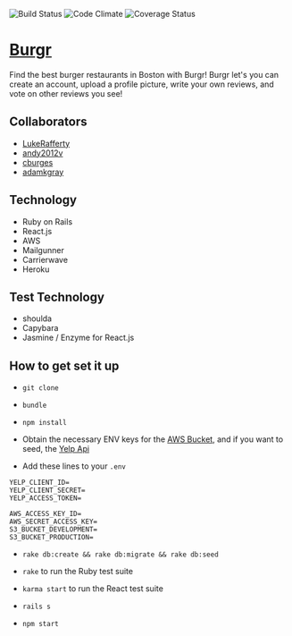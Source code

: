 ![Build Status](https://codeship.com/projects/1a688580-4d43-0135-028e-2a4961856651/status?branch=master)
![Code Climate](https://codeclimate.com/github/LukeRafferty/review_site.png)
![Coverage Status](https://coveralls.io/repos/LukeRafferty/review_site/badge.png)

# [Burgr](burgr.herokuapp.com)

Find the best burger restaurants in Boston with Burgr! Burgr let's you can create an account, upload a profile picture, write your own reviews, and vote on other reviews you see!

## Collaborators
* [LukeRafferty](https://github.com/LukeRafferty)
* [andy2012v](https://github.com/andy2012v)
* [cburges](https://github.com/cburges)
* [adamkgray](https://github.com/adamkgray)

## Technology
* Ruby on Rails
* React.js
* AWS
* Mailgunner
* Carrierwave
* Heroku

## Test Technology
* shoulda
* Capybara
* Jasmine / Enzyme for React.js

## How to get set it up
* `git clone`
* `bundle`
* `npm install`

* Obtain the necessary ENV keys for the [AWS Bucket](https://aws.amazon.com/), and if you want to seed, the [Yelp Api](https://www.yelp.com/developers)
* Add these lines to your `.env`
```
YELP_CLIENT_ID=
YELP_CLIENT_SECRET=
YELP_ACCESS_TOKEN=

AWS_ACCESS_KEY_ID=
AWS_SECRET_ACCESS_KEY=
S3_BUCKET_DEVELOPMENT=
S3_BUCKET_PRODUCTION=
```

* `rake db:create && rake db:migrate && rake db:seed`

* `rake` to run the Ruby test suite
* `karma start` to run the React test suite

* `rails s`
* `npm start`



